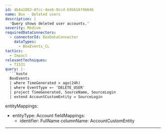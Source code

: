 ```yaml
---
id: 4b4a1802-8fcc-4eeb-9ccd-b5bb16f4b64b
name: Box - Deleted users
description: |
  'Query shows deleted user accounts.'
severity: Medium
requiredDataConnectors:
  - connectorId: BoxDataConnector
    dataTypes:
      - BoxEvents_CL
tactics:
  - Impact
relevantTechniques:
  - T1531
query: |-
  ```kusto
  BoxEvents
  | where TimeGenerated > ago(24h)
  | where EventType =~ 'DELETE_USER'
  | project TimeGenerated, SourceName, SourceLogin
  | extend AccountCustomEntity = SourceLogin
  ```
entityMappings:
  - entityType: Account
    fieldMappings:
      - identifier: FullName
        columnName: AccountCustomEntity
---
```


